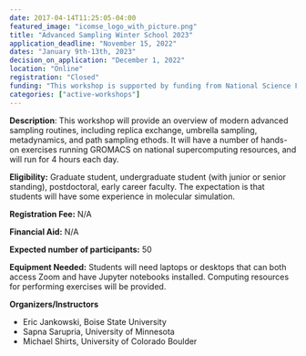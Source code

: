 ```yaml
---
date: 2017-04-14T11:25:05-04:00
featured_image: "icomse_logo_with_picture.png"
title: "Advanced Sampling Winter School 2023"
application_deadline: "November 15, 2022"
dates: "January 9th-13th, 2023"
decision_on_application: "December 1, 2022"
location: "Online"
registration: "Closed"
funding: "This workshop is supported by funding from National Science Foundation"
categories: ["active-workshops"]
---
```


**Description**: This workshop will provide an overview of modern advanced sampling routines, including replica exchange, umbrella sampling, metadynamics, and path sampling ethods.  It will have a number of hands-on exercises running GROMACS on national supercomputing resources, and will run for 4 hours each day. 


**Eligibility:** Graduate student, undergraduate student (with junior or senior standing), postdoctoral, early career faculty. The expectation is that students will have some experience in molecular simulation. 


**Registration Fee:** N/A 


**Financial Aid:** N/A


**Expected number of participants:** 50


**Equipment Needed:** Students will need laptops or desktops that can both access Zoom and have Jupyter notebooks installed.  Computing resources for performing exercises will be provided.


**Organizers/Instructors**
- Eric Jankowski, Boise State University
- Sapna Sarupria, University of Minnesota 
- Michael Shirts, University of Colorado Boulder
